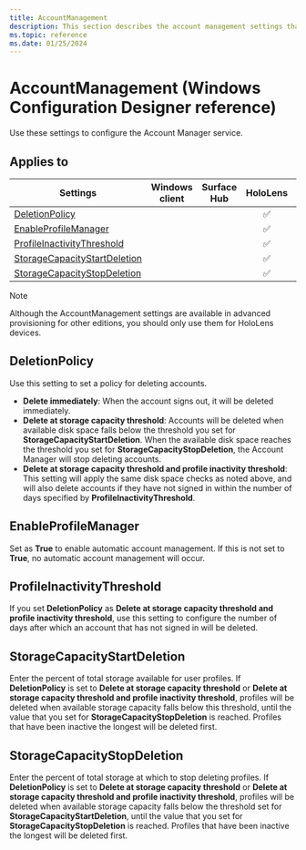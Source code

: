 ```yaml
---
title: AccountManagement
description: This section describes the account management settings that you can configure in provisioning packages for Windows 10 using Windows Configuration Designer.
ms.topic: reference
ms.date: 01/25/2024
---
```


# AccountManagement (Windows Configuration Designer reference)

Use these settings to configure the Account Manager service.

## Applies to

| Settings | Windows client | Surface Hub | HoloLens | IoT Core |
| --- | :---: | :---: | :---: | :---: |
| [DeletionPolicy](#deletionpolicy) |  |  | ✅ |  |
| [EnableProfileManager](#enableprofilemanager) |  |  | ✅ |  |
| [ProfileInactivityThreshold](#profileinactivitythreshold) |  |  | ✅ |  |
| [StorageCapacityStartDeletion](#storagecapacitystartdeletion) |  |  | ✅ |  |
| [StorageCapacityStopDeletion](#storagecapacitystopdeletion) |  |  | ✅ |  |

>[!NOTE]
>Although the AccountManagement settings are available in advanced provisioning for other editions, you should only use them for HoloLens devices.

## DeletionPolicy

Use this setting to set a policy for deleting accounts.

- **Delete immediately**: When the account signs out, it will be deleted immediately.
- **Delete at storage capacity threshold**: Accounts will be deleted when available disk space falls below the threshold you set for **StorageCapacityStartDeletion**. When the available disk space reaches the threshold you set for **StorageCapacityStopDeletion**, the Account Manager will stop deleting accounts.
- **Delete at storage capacity threshold and profile inactivity threshold**: This setting will apply the same disk space checks as noted above, and will also delete accounts if they have not signed in within the number of days specified by **ProfileInactivityThreshold**.

## EnableProfileManager

Set as **True** to enable automatic account management. If this is not set to **True**, no automatic account management will occur.

## ProfileInactivityThreshold

If you set **DeletionPolicy** as **Delete at storage capacity threshold and profile inactivity threshold**, use this setting to configure the number of days after which an account that has not signed in will be deleted.

## StorageCapacityStartDeletion

Enter the percent of total storage available for user profiles. If **DeletionPolicy** is set to **Delete at storage capacity threshold** or **Delete at storage capacity threshold and profile inactivity threshold**, profiles will be deleted when available storage capacity falls below this threshold, until the value that you set for **StorageCapacityStopDeletion** is reached. Profiles that have been inactive the longest will be deleted first.

## StorageCapacityStopDeletion

Enter the percent of total storage at which to stop deleting profiles. If **DeletionPolicy** is set to **Delete at storage capacity threshold** or **Delete at storage capacity threshold and profile inactivity threshold**, profiles will be deleted when available storage capacity falls below the threshold set for **StorageCapacityStartDeletion**, until the value that you set for **StorageCapacityStopDeletion** is reached. Profiles that have been inactive the longest will be deleted first.
